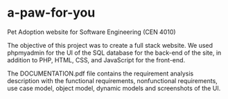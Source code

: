 # a-paw-for-you
Pet Adoption website for Software Engineering (CEN 4010)

The objective of this project was to create a full stack website. We used phpmyadmin for the UI of the SQL database for the back-end of the site, in addition to PHP, HTML, CSS, and JavaScript for the front-end. 

The DOCUMENTATION.pdf file contains the requirement analysis description with the functional requirements, nonfunctional requirements, use case model, object model, dynamic models and screenshots of the UI.
